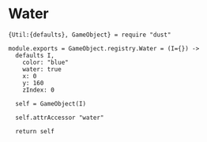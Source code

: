 Water
=====

    {Util:{defaults}, GameObject} = require "dust"

    module.exports = GameObject.registry.Water = (I={}) ->
      defaults I,
        color: "blue"
        water: true
        x: 0
        y: 160
        zIndex: 0

      self = GameObject(I)

      self.attrAccessor "water"

      return self
